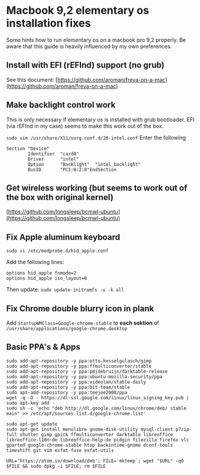 # Macbook 9,2 elementary os installation fixes
Some hints how to run elementary os on a macbook pro 9,2 properly.
Be aware that this guide is heavily influenced by my own preferences.

## Install with EFI (rEFInd) support (no grub)
See this document: [https://github.com/aroman/freya-on-a-mac](https://github.com/aroman/freya-on-a-mac)

## Make backlight control work
This is only necessary if elementary os is installed with grub bootloader.
EFI (via rEFInd in my case) seems to make this work out of the box.

`sudo vim /usr/share/X11/xorg.conf.d/20-intel.conf`
Enter the following
```
Section "Device"
        Identifier  "card0"
        Driver      "intel"
        Option      "Backlight"  "intel_backlight"
        BusID       "PCI:0:2:0"EndSection
```

## Get wireless working (but seems to work out of the box with original kernel)
[https://github.com/longsleep/bcmwl-ubuntu](https://github.com/longsleep/bcmwl-ubuntu)

## Fix Apple aluminum keyboard
`sudo vi /etc/modprobe.d/hid_apple.conf`

Add the following lines:

```
options hid_apple fnmode=2
options hid_apple iso_layout=0
```

Then update:
`sudo update-initramfs -u -k all`

## Fix Chrome double blurry icon in plank
Add `StartupWMClass=Google-chrome-stable` to __each sektion__ of `/usr/share/applications/google-chrome.desktop`

## Basic PPA's & Apps

```
sudo add-apt-repository -y ppa:otto-kesselgulasch/gimp
sudo add-apt-repository -y ppa:ffmulticonverter/stable
sudo add-apt-repository -y ppa:pmjdebruijn/darktable-release
sudo add-apt-repository -y ppa:ubuntu-mozilla-security/ppa
sudo add-apt-repository -y ppa:videolan/stable-daily
sudo add-apt-repository -y ppa:bit-team/stable
sudo apt-add-repository -y ppa:teejee2008/ppa
wget -q -O - https://dl-ssl.google.com/linux/linux_signing_key.pub | sudo apt-key add -
sudo sh -c 'echo "deb http://dl.google.com/linux/chrome/deb/ stable main" >> /etc/apt/sources.list.d/google-chrome.list'

sudo apt-get update
sudo apt-get install menulibre gnome-disk-utility mysql-client p7zip-full shutter gimp gpick ffmulticonverter darktable libreoffice libreoffice-l10n-de libreoffice-help-de pidgin filezilla firefox vlc gparted google-chrome-stable htop backintime-gnome dconf-tools timeshift git vim exfat-fuse exfat-utils

URL='https://atom.io/download/deb'; FILE=`mktemp`; wget "$URL" -qO $FILE && sudo dpkg -i $FILE; rm $FILE
```
